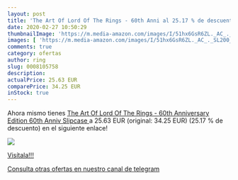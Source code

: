 ```yaml
---
layout: post
title: 'The Art Of Lord Of The Rings - 60th Anni al 25.17 % de descuento'
date: 2020-02-27 10:50:29
thumbnailImage: 'https://m.media-amazon.com/images/I/51hx6GsR6ZL._AC_._SL200_.jpg'
images: [ 'https://m.media-amazon.com/images/I/51hx6GsR6ZL._AC_._SL200_.jpg' ]
comments: true
category: ofertas
author: ring
slug: 0008105758
description:
actualPrice: 25.63 EUR
comparePrice: 34.25 EUR
inStock: true
---
```


Ahora mismo tienes [The Art Of Lord Of The Rings - 60th Anniversary Edition  60th Anniv Slipcase ](https://www.amazon.com/dp/0008105758/?tag=redken08-20) a 25.63 EUR (original: 34.25 EUR) (25.17 %  de descuento) en el siguiente enlace!

[![](https://m.media-amazon.com/images/I/51hx6GsR6ZL._AC_._SL200_.jpg)](https://www.amazon.com/dp/0008105758/?tag=redken08-20)

[Visítala!!!](https://www.amazon.com/dp/0008105758/?tag=redken08-20)

[Consulta otras ofertas en nuestro canal de telegram](https://t.me/s/ofertas25)
